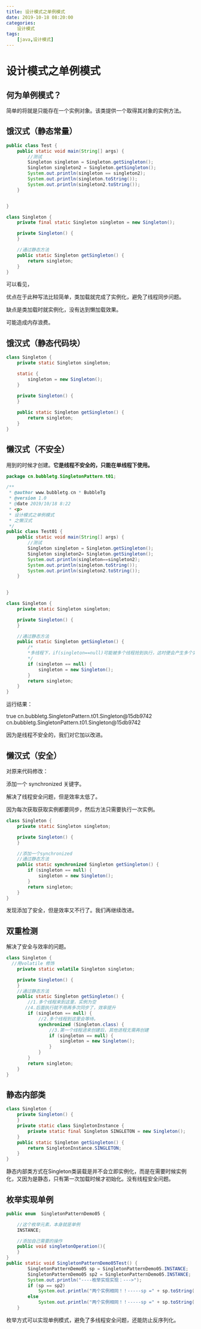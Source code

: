 ```yaml
---
title: 设计模式之单例模式
date: 2019-10-18 08:20:00
categories:
	设计模式
tags:
    [java,设计模式]
---
```


# 设计模式之单例模式

## 何为单例模式？

简单的将就是只能存在一个实例对象。该类提供一个取得其对象的实例方法。

## 饿汉式（静态常量）

```java
public class Test {
    public static void main(String[] args) {
        //测试
        Singleton singleton = Singleton.getSingleton();
        Singleton singleton2 = Singleton.getSingleton();
        System.out.println(singleton == singleton2);
        System.out.println(singleton.toString());
        System.out.println(singleton2.toString());
    }


}

class Singleton {
    private final static Singleton singleton = new Singleton();

    private Singleton() {
    }

    //通过静态方法
    public static Singleton getSingleton() {
        return singleton;
    }
}
```

可以看见，

优点在于此种写法比较简单，类加载就完成了实例化，避免了线程同步问题。

缺点是类加载时就实例化，没有达到懒加载效果。

可能造成内存浪费。

## 饿汉式（静态代码块）

```java
class Singleton {
    private static Singleton singleton;

    static {
        singleton = new Singleton();
    }

    private Singleton() {
    }
    
    public static Singleton getSingleton() {
        return singleton;
    }
}
```



## 懒汉式（不安全）

用到的时候才创建。**它是线程不安全的，只能在单线程下使用。**

```java
package cn.bubbletg.SingletonPattern.t01;

/**
 * @author www.bubbletg.cn * BubbleTg
 * @version 1.0
 * @date 2019/10/18 8:22
 * <p>
 * 设计模式之单例模式
 * 之懒汉式
 */
public class Test01 {
    public static void main(String[] args) {
        //测试
        Singleton singleton = Singleton.getSingleton();
        Singleton singleton2= Singleton.getSingleton();
        System.out.println(singleton==singleton2);
        System.out.println(singleton.toString());
        System.out.println(singleton2.toString());
    }
   

}

class Singleton {
    private static Singleton singleton;

    private Singleton() {
    }

    //通过静态方法
    public static Singleton getSingleton() {
        /*
        *多线程下，if(singleton==null)可能被多个线程抢到执行，这时便会产生多个实例。
        */
        if (singleton == null) {
            singleton = new Singleton();
        }
        return singleton;
    }
}

```

运行结果：

true
cn.bubbletg.SingletonPattern.t01.Singleton@15db9742
cn.bubbletg.SingletonPattern.t01.Singleton@15db9742



因为是线程不安全的，我们对它加以改进。

## 懒汉式（安全）

对原来代码修改：

添加一个 synchronized 关键字。

解决了线程安全问题，但是效率太低了。

因为每次获取获取实例都要同步，然后方法只需要执行一次实例。

```java
class Singleton {
    private static Singleton singleton;

    private Singleton() {
    }

    //添加一个synchronized
    //通过静态方法
    public static synchronized Singleton getSingleton() {
        if (singleton == null) {
            singleton = new Singleton();
        }
        return singleton;
    }
}
```

发现添加了安全，但是效率又不行了。我们再继续改进。

## 双重检测

解决了安全与效率的问题。

```java
class Singleton {
  //用volatile 修饰
    private static volatile Singleton singleton;

    private Singleton() {
    }
    //通过静态方法
    public static Singleton getSingleton() {
        //1.多个线程来到这里，实例为空
       //4.后面执行就不用再多次同步了，效率提升
        if (singleton == null) {
            //2.多个线程到这里会等待。
            synchronized (Singleton.class) {
                //3.第一个线程进来创建后，其他进程无需再创建
                if (singleton == null) {
                    singleton = new Singleton();
                }
            }
        }
        return singleton;
    }
}
```

## 静态内部类

```java
class Singleton {
    private Singleton() {
    }
    private static class SingletonInstance {
        private static final Singleton SINGLETON = new Singleton();
    }
    public static Singleton getSingleton() {
        return SingletonInstance.SINGLETON;
    }
}
```

静态内部类方式在Singleton类装载是并不会立即实例化，而是在需要时候实例化，又因为是静态，只有第一次加载时候才初始化。没有线程安全问题。



## 枚举实现单例

```java 
public enum  SingletonPatternDemo05 {

    //这个枚举元素，本身就是单例
    INSTANCE;

    //添加自己需要的操作
    public void singletonOperation(){
    }
}
public static void SingletonPatternDemo05Test() {
        SingletonPatternDemo05 sp = SingletonPatternDemo05.INSTANCE;
        SingletonPatternDemo05 sp2 = SingletonPatternDemo05.INSTANCE;
        System.out.println("----枚举实现实现：--->");
        if (sp == sp2)
            System.out.println("两个实例相同！！-----sp =" + sp.toString() + "---sp2 =" + sp.toString());
        else
            System.out.println("两个实例相同！！-----sp =" + sp.toString() + "---sp2 =" + sp.toString());
    }

```

枚举方式可以实现单例模式，避免了多线程安全问题，还能防止反序列化。
